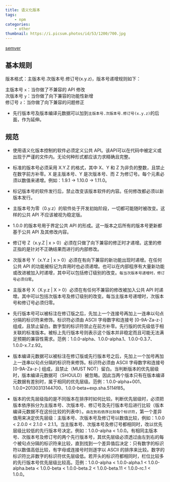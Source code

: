 ```yaml
---
title: 语义化版本
tags:
    - npm
categories:
    - other
thumbnail: https://i.picsum.photos/id/53/1200/700.jpg
---
```


[semver](https://semver.org/lang/zh-CN/)


## 基本规则

版本格式：主版本号.次版本号.修订号(x.y.z)，版本号递增规则如下：

主版本号 `x`：当你做了不兼容的 API 修改  
次版本号 `y`：当你做了向下兼容的功能性新增  
修订号 `z`：当你做了向下兼容的问题修正  

* 先行版本号及版本编译元数据可以加到`主版本号.次版本号.修订号(x.y.z)`的后面，作为延伸。

<!--more-->


## 规范

* 使用语义化版本控制的软件必须定义公共 API。该API可以在代码中被定义或出现于严谨的文件内。无论何种形式都应该力求精确且完整。

* 标准的版本号必须采用 X.Y.Z 的格式，其中 X、Y 和 Z 为非负的整数，且禁止在数字前方补零。X 是主版本号、Y 是次版本号、而 Z 为修订号。每个元素必须以数值来递增。例如：1.9.1 -> 1.10.0 -> 1.11.0。

* 标记版本号的软件发行后，禁止改变该版本软件的内容。任何修改都必须以新版本发行。

* 主版本号为零（0.y.z）的软件处于开发初始阶段，一切都可能随时被改变。这样的公共 API 不应该被视为稳定版。

* 1.0.0 的版本号用于界定公共 API 的形成。这一版本之后所有的版本号更新都基于公共 API 及其修改内容。

* 修订号 Z（x.y.Z | x > 0）必须在只做了向下兼容的修正时才递增。这里的修正指的是针对不正确结果而进行的内部修改。

* 次版本号 Y（x.Y.z | x > 0）必须在有向下兼容的新功能出现时递增。在任何公共 API 的功能被标记为弃用时也必须递增。也可以在内部程序有大量新功能或改进被加入时递增，其中可以包括修订级别的改变。`每当次版本号递增时，修订号必须归零`。

* 主版本号 X（X.y.z | X > 0）必须在有任何不兼容的修改被加入公共 API 时递增。其中可以包括次版本号及修订级别的改变。每当主版本号递增时，次版本号和修订号必须归零。

* 先行版本号可以被标注在修订版之后，先加上一个连接号再加上一连串以句点分隔的标识符来修饰。标识符必须由 ASCII 字母数字和连接号 [0-9A-Za-z-] 组成，且禁止留白。数字型的标识符禁止在前方补零。先行版的优先级低于相关联的标准版本。被标上先行版本号则表示这个版本并非稳定而且可能无法满足预期的兼容性需求。范例：1.0.0-alpha、1.0.0-alpha.1、1.0.0-0.3.7、1.0.0-x.7.z.92。

* 版本编译元数据可以被标注在修订版或先行版本号之后，先加上一个加号再加上一连串以句点分隔的标识符来修饰。标识符必须由 ASCII 字母数字和连接号 [0-9A-Za-z-] 组成，且禁止（MUST NOT）留白。当判断版本的优先层级时，版本编译元数据可（SHOULD）被忽略。因此当两个版本只有在版本编译元数据有差别时，属于相同的优先层级。范例：1.0.0-alpha+001、1.0.0+20130313144700、1.0.0-beta+exp.sha.5114f85。

* 版本的优先层级指的是不同版本在排序时如何比较。判断优先层级时，必须把版本依序拆分为主版本号、次版本号、修订号及先行版本号后进行比较（版本编译元数据不在这份比较的列表中）。`由左到右依序比较每个标识符`，第一个差异值用来决定优先层级：主版本号、次版本号及修订号以数值比较，例如：1.0.0 < 2.0.0 < 2.1.0 < 2.1.1。当主版本号、次版本号及修订号都相同时，改以优先层级比较低的先行版本号决定。例如：1.0.0-alpha < 1.0.0。有相同主版本号、次版本号及修订号的两个先行版本号，其优先层级必须透过由左到右的每个被句点分隔的标识符来比较，直到找到一个差异值后决定：只有数字的标识符以数值高低比较，有字母或连接号时则逐字以 ASCII 的排序来比较。数字的标识符比非数字的标识符优先层级低。若开头的标识符都相同时，栏位比较多的先行版本号优先层级比较高。范例：1.0.0-alpha < 1.0.0-alpha.1 < 1.0.0-alpha.beta < 1.0.0-beta < 1.0.0-beta.2 < 1.0.0-beta.11 < 1.0.0-rc.1 < 1.0.0。